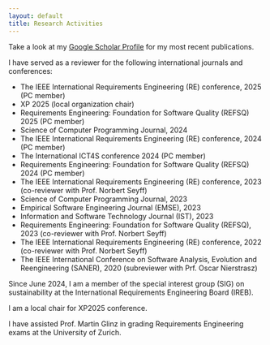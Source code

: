 ```yaml
---
layout: default
title: Research Activities
---
```


Take a look at my [Google Scholar Profile](https://scholar.google.de/citations?user=y4KM2XAAAAAJ&hl=en) for my most recent publications.<br>


I have served as a reviewer for the following international journals and conferences: 
<br>
* The IEEE International Requirements Engineering (RE) conference, 2025 (PC member) 
* XP 2025 (local organization chair)
* Requirements Engineering: Foundation for Software Quality (REFSQ) 2025 (PC member)
* Science of Computer Programming Journal, 2024
* The IEEE International Requirements Engineering (RE) conference, 2024 (PC member) 
* The International ICT4S conference 2024 (PC member)
* Requirements Engineering: Foundation for Software Quality (REFSQ) 2024 (PC member)
* The IEEE International Requirements Engineering (RE) conference, 2023 (co-reviewer with Prof. Norbert Seyff) 
* Science of Computer Programming Journal, 2023
* Empirical Software Engineering Journal (EMSE), 2023
* Information and Software Technology Journal (IST), 2023
* Requirements Engineering: Foundation for Software Quality (REFSQ), 2023 (co-reviewer with Prof. Norbert Seyff)
* The IEEE International Requirements Engineering (RE) conference, 2022 (co-reviewer with Prof. Norbert Seyff) 
* The IEEE International Conference on Software Analysis, Evolution and Reengineering (SANER), 2020 (subreviewer with Prf. Oscar Nierstrasz)<br>

Since June 2024, I am a member of the special interest group (SIG) on sustainability at the International Requirements Engineering Board (IREB).

I am a local chair for XP2025 conference.

I have assisted Prof. Martin Glinz in grading Requirements Engineering exams at the University of Zurich. 

